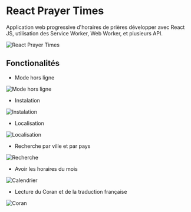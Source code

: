 # React Prayer Times

Application web progressive d'horaires de prières développer avec React JS, utilisation des Service Worker, Web Worker, et plusieurs API.

![React Prayer Times](./image-presentation/hmp-today.jpg)

## Fonctionalités


- Mode hors ligne

![Mode hors ligne](./image-presentation/offline.gif)

- Instalation

![Instalation](./image-presentation/instalation.gif)

- Localisation

![Localisation](./image-presentation/location.gif)

- Recherche par ville et par pays

![Recherche](./image-presentation/search-by-city-country.gif)

- Avoir les horaires du mois

![Calendrier](./image-presentation/calendar.gif)

- Lecture du Coran et de la traduction française

![Coran](./image-presentation/quran.gif)

